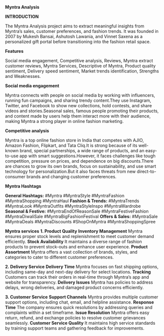 **Myntra Analysis**

**INTRODUCTION**

The Myntra Analysis project aims to extract meaningful insights from Myntra’s sales, customer preferences, and fashion trends. 
It was founded in 2007 by Mukesh Bansai, Ashutosh Lawania, and Vinnet Saxena as a personalized gift portal before transitioning into the fashion retail space. 

**Features**

  Social media engagement,
  Competitive analysis,
  Reviews,
  Myntra extract customer reviews,
  Myntra Services,
  Descriptive of Myntra,
  Product quality sentiment,
  Delivery speed sentiment,
  Market trends identification,
  Strengths and Weaknesses.

**Social media engagement**

Myntra connects with people on social media by working with influencers, running fun campaigns, and sharing trendy content.They use Instagram, Twitter, and Facebook to show new collections, hold contests, and share videos and stories.Seasonal sales, famous people promoting their products, and content made by users help them interact more with their audience, making Myntra a strong player in online fashion marketing.
  
**Competitive analysis**

 Myntra is a top online fashion store in India that competes with AJIO, Amazon Fashion, Flipkart, and Tata Cliq.It is strong because of its well-known brand, special partnerships, a wide range of products, and an easy-to-use app with smart suggestions.However, it faces challenges like tough competition, pressure on prices, and dependence on big discounts.There are chances to grow its own brands, focus on sustainability, and use smart technology for personalization.But it also faces threats from new direct-to-consumer brands and changing customer preferences.

 **Myntra Hashtags**
 
**General Hashtags:** #Myntra #MyntraStyle #MyntraFashion #MyntraShopping #MyntraHaul
**Fashion & Trends:** #MyntraTrends #MyntraLook #MyntraOutfits #MyntraStyleInspo #MyntraWardrobe
**Seasonal & Festive:** #MyntraEndOfReasonSale #MyntraFestiveFashion #MyntraDiwaliSale #MyntraBigFashionFestival
**Offers & Sales:** #MyntraSale #MyntraDeals #MyntraDiscounts #ShopOnMyntra #MyntraShoppingSpree

**Myntra services**
**1. Product Quality**
  **Inventory Management** Myntra ensures proper stock levels and replenishment to meet customer demand efficiently.
  **Stock Availability** It maintains a diverse range of fashion products to prevent stock-outs and enhance user experience.
  **Product Assortment** Myntra offers a vast collection of brands, styles, and categories to cater to different customer preferences.

**2. Delivery Service**
    **Delivery Time** Myntra focuses on fast shipping options, including same-day and next-day delivery for select locations.
    **Tracking**  Customers can track their orders in real-time through Myntra’s app and website for transparency.
    **Delivery Issues** Myntra has policies to address delays, wrong deliveries, and damaged product concerns efficiently.

**3. Customer Service**
    **Support Channels** Myntra provides multiple customer support options, including chat, email, and helpline assistance.
    **Response Time** The company ensures quick resolutions by addressing queries and complaints within a set timeframe.
    **Issue Resolution** Myntra offers easy return, refund, and exchange policies to resolve customer grievances seamlessly.
    **Customer Service Quality** It maintains high service standards by training support teams and gathering feedback for improvements.



